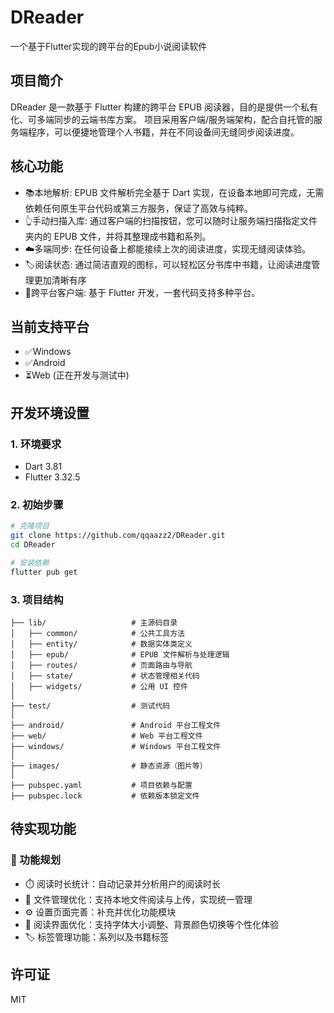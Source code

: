 # DReader

一个基于Flutter实现的跨平台的Epub小说阅读软件

## 项目简介

DReader 是一款基于 Flutter 构建的跨平台 EPUB 阅读器，目的是提供一个私有化、可多端同步的云端书库方案。
项目采用客户端/服务端架构，配合自托管的服务端程序，可以便捷地管理个人书籍，并在不同设备间无缝同步阅读进度。

## 核心功能

- 📚本地解析: EPUB 文件解析完全基于 Dart 实现，在设备本地即可完成，无需依赖任何原生平台代码或第三方服务，保证了高效与纯粹。
- 👆手动扫描入库: 通过客户端的扫描按钮，您可以随时让服务端扫描指定文件夹内的 EPUB 文件，并将其整理成书籍和系列。
- ☁️多端同步: 在任何设备上都能接续上次的阅读进度，实现无缝阅读体验。
- 🏷️阅读状态: 通过简洁直观的图标，可以轻松区分书库中书籍，让阅读进度管理更加清晰有序
- 📱跨平台客户端: 基于 Flutter 开发，一套代码支持多种平台。

## 当前支持平台
- ✅Windows
- ✅Android
- ⏳Web (正在开发与测试中)

## 开发环境设置

### 1. 环境要求

- Dart 3.81
- Flutter 3.32.5

### 2. 初始步骤

```bash
# 克隆项目
git clone https://github.com/qqaazz2/DReader.git
cd DReader

# 安装依赖
flutter pub get
```

### 3. 项目结构

```
├── lib/                   # 主源码目录
│   ├── common/            # 公共工具方法
│   ├── entity/            # 数据实体类定义
│   ├── epub/              # EPUB 文件解析与处理逻辑
│   ├── routes/            # 页面路由与导航
│   ├── state/             # 状态管理相关代码
│   ├── widgets/           # 公用 UI 控件
│
├── test/                  # 测试代码
│
├── android/               # Android 平台工程文件
├── web/                   # Web 平台工程文件
├── windows/               # Windows 平台工程文件
│
├── images/                # 静态资源（图片等）
│
├── pubspec.yaml           # 项目依赖与配置
├── pubspec.lock           # 依赖版本锁定文件
```

## 待实现功能

### 🚀 功能规划

- ⏱️ 阅读时长统计：自动记录并分析用户的阅读时长
- 📂 文件管理优化：支持本地文件阅读与上传，实现统一管理
- ⚙️ 设置页面完善：补充并优化功能模块
- 📖 阅读界面优化：支持字体大小调整、背景颜色切换等个性化体验
- 🏷️ 标签管理功能：系列以及书籍标签

## 许可证

MIT
